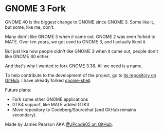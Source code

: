 # GNOME 3 Fork
GNOME 40 is the biggest change to GNOME since GNOME 3. Some like it, but some, like me, don't.

Many didn't like GNOME 3 when _it_ came out. GNOME 2 was even forked to MATE.
Over ten years, we got used to GNOME 3, and I actually liked it.

But just like how people didn't like GNOME 3 when it came out, people don't like GNOME 40 either.

And that's why I wanted to fork GNOME 3.38. All we need is a name.

To help contribute to the development of the project, go to [its repository on GitHub](https://github.com/JPcode05/gnome-3-fork).
I have already forked [gnome-shell](https://github.com/JPcode05/gnome-shell).

Future plans:
* Fork some other GNOME applications
* GTK4 support, like MATE added GTK3
* Move repository to Codeberg/Sourcehut (and GitHub remains secondary).

Made by James Pearson AKA [@JPcode05 on GitHub](https://github.com/JPcode05).
